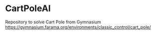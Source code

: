 # CartPoleAI
Repository to solve Cart Pole from Gymnasium
https://gymnasium.farama.org/environments/classic_control/cart_pole/

